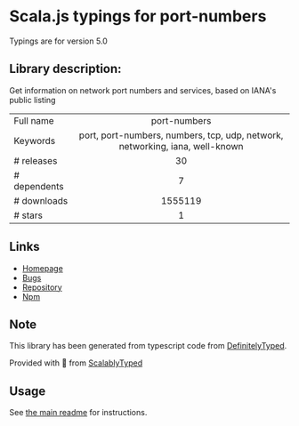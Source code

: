 
# Scala.js typings for port-numbers

Typings are for version 5.0

## Library description:
Get information on network port numbers and services, based on IANA's public listing

|                    |                 |
| ------------------ | :-------------: |
| Full name          | port-numbers |
| Keywords           | port, port-numbers, numbers, tcp, udp, network, networking, iana, well-known |
| # releases         | 30 |
| # dependents       | 7 |
| # downloads        | 1555119 |
| # stars            | 1 |

## Links
- [Homepage](https://github.com/silverwind/port-numbers#readme)
- [Bugs](https://github.com/silverwind/port-numbers/issues)
- [Repository](https://github.com/silverwind/port-numbers)
- [Npm](https://www.npmjs.com/package/port-numbers)
    


## Note
This library has been generated from typescript code from [DefinitelyTyped](https://definitelytyped.org).

Provided with :purple_heart: from [ScalablyTyped](https://github.com/oyvindberg/ScalablyTyped)

## Usage
See [the main readme](../../readme.md) for instructions.


